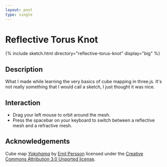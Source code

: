 ```yaml
---
layout: post
type: single
---
```


# Reflective Torus Knot

{% include sketch.html directory="reflective-torus-knot" display="big" %}

## Description

What I made while learning the very basics of cube mapping in three.js. It's
not really something that I would call a sketch, I just thought it was nice.

## Interaction

- Drag your left mouse to orbit around the mesh.
- Press the spacebar on your keyboard to switch between a reflective mesh and a
  refractive mesh.

## Acknowledgements

Cube map [_Yokohama_][yokohama] by [Emil Persson](http://www.humus.name)
licensed under the [Creative Commons Attribution 3.0 Unported license][license].

[yokohama]: http://www.humus.name/index.php?page=Textures&ID=137
[license]: https://creativecommons.org/licenses/by/3.0/
